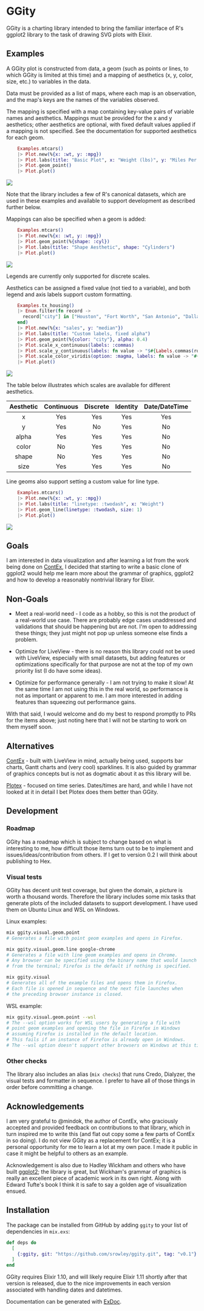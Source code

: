 # GGity

GGity is a charting library intended to bring the familiar interface of R's ggplot2 library to the task of drawing SVG plots with Elixir.

## Examples

A GGity plot is constructed from data, a geom (such as points or lines, to which GGity is limited at this time) and a mapping of aesthetics (x, y, color, size, etc.) to variables in the data.

Data must be provided as a list of maps, where each map is an observation, and the map's keys are the names of the variables observed.

The mapping is specified with a map containing key-value pairs of variable names and aesthetics. Mappings must be provided for the x and y aesthetics; other aesthetics are optional, with fixed default values applied if a mapping is not specified. See the documentation for supported aesthetics for each geom.

```elixir
    Examples.mtcars()
    |> Plot.new(%{x: :wt, y: :mpg})
    |> Plot.labs(title: "Basic Plot", x: "Weight (lbs)", y: "Miles Per Gallon")
    |> Plot.geom_point()
    |> Plot.plot()
```

![](./examples/geom_point_basic.svg)

Note that the library includes a few of R's canonical datasets, which are used in these examples and available to support development as described further below.

Mappings can also be specified when a geom is added:

```elixir
    Examples.mtcars()
    |> Plot.new(%{x: :wt, y: :mpg})
    |> Plot.geom_point(%{shape: :cyl})
    |> Plot.labs(title: "Shape Aesthetic", shape: "Cylinders")
    |> Plot.plot()
```

![](./examples/geom_point_shape_mapping.svg)

Legends are currently only supported for discrete scales.

Aesthetics can be assigned a fixed value (not tied to a variable), and both legend
and axis labels support custom formatting.

```elixir
    Examples.tx_housing()
    |> Enum.filter(fn record ->
      record["city"] in ["Houston", "Fort Worth", "San Antonio", "Dallas", "Austin"]
    end)
    |> Plot.new(%{x: "sales", y: "median"})
    |> Plot.labs(title: "Custom labels, fixed alpha")
    |> Plot.geom_point(%{color: "city"}, alpha: 0.4)
    |> Plot.scale_x_continuous(labels: :commas)
    |> Plot.scale_y_continuous(labels: fn value -> "$#{Labels.commas(round(value / 1000))}K" end)
    |> Plot.scale_color_viridis(option: :magma, labels: fn value -> "#{value}!!!" end)
    |> Plot.plot()
```

![](./examples/geom_point_custom.svg)

The table below illustrates which scales are available for different aesthetics.

| Aesthetic | Continuous | Discrete | Identity | Date/DateTime |
| :-------: | :--------: | :------: | :------: | :-----------: |
| x | Yes | Yes | Yes | Yes |
| y | Yes | No | Yes | No |
| alpha | Yes | Yes | Yes | No |
| color | No | Yes | Yes | No |
| shape | No | Yes | Yes | No |
| size | Yes | Yes | Yes | No |

Line geoms also support setting a custom value for line type.

```elixir
    Examples.mtcars()
    |> Plot.new(%{x: :wt, y: :mpg})
    |> Plot.labs(title: "linetype: :twodash", x: "Weight")
    |> Plot.geom_line(linetype: :twodash, size: 1)
    |> Plot.plot()
```

![](./examples/geom_line_linetype.svg)

## Goals
I am interested in data visualization and after learning a lot from the work being done on [ContEx](https://github.com/mindok/contex), I decided that starting to write a basic clone of ggplot2 would help me learn more about the grammar of graphics, ggplot2 and how to develop a reasonably nontrivial library for Elixir.

## Non-Goals
* Meet a real-world need - I code as a hobby, so this is not the product of a real-world use case. There are probably edge cases unaddressed  and validations that should be happening but are not. I'm open to addressing these things; they just might not pop up unless someone else finds a problem.

* Optimize for LiveView - there is no reason this library could not be used with LiveView, especially with small datasets, but adding features or optimizations specifically for that purpose are not at the top of my own priority list (I do have some ideas).

* Optimize for performance generally - I am not trying to make it slow! At the same time I am not using this in the real world, so performance is not as important or apparent to me. I am more interested in adding features than squeezing out performance gains.

With that said, I would welcome and do my best to respond promptly to PRs for the items above; just noting here that I will not be starting to work on them myself soon.

## Alternatives

[ContEx](https://github.com/mindok/contex) - built with LiveView in mind, actually being used, supports bar charts, Gantt charts and (very cool) sparklines. It is also guided by grammar of graphics concepts but is not as dogmatic about it as this library will be.

[Plotex](https://github.com/elcritch/plotex) - focused on time series. Dates/times are hard, and while I have not looked at it in detail I bet Plotex does them better than GGity.

## Development

### Roadmap

GGity has a roadmap which is subject to change based on what is interesting to me, how difficult those items turn out to be to implement and issues/ideas/contribution from others. If I get to version 0.2 I will think about publishing to Hex.

### Visual tests
GGity has decent unit test coverage, but given the domain, a picture is worth a thousand words. Therefore the library includes some mix tasks that generate plots of the included datasets to support development. I have used them on Ubuntu Linux and WSL on Windows.

Linux examples:

```bash
mix ggity.visual.geom.point
# Generates a file with point geom examples and opens in Firefox. 

mix ggity.visual.geom.line google-chrome
# Generates a file with line geom examples and opens in Chrome. 
# Any browser can be specified using the binary name that would launch it
# from the terminal; Firefox is the default if nothing is specified.

mix ggity.visual
# Generates all of the example files and opens them in Firefox.
# Each file is opened in sequence and the next file launches when
# the preceding browser instance is closed.
```

WSL example:

```bash
mix ggity.visual.geom.point --wsl
# The --wsl option works for WSL users by generating a file with
# point geom examples and opening the file in Firefox in Windows
# assuming Firefox is installed in the default location.
# This fails if an instance of Firefox is already open in Windows.
# The --wsl option doesn't support other browsers on Windows at this time.
```

### Other checks

The library also includes an alias (```mix checks```) that runs Credo, Dialyzer, the visual tests and formatter in sequence. I prefer to have all of those things in order before committing a change.

## Acknowledgements

I am very grateful to @mindok, the author of ContEx, who graciously accepted and provided feedback on contributions to that library, which in turn inspired me to write this (and flat out copy some a few parts of ContEx in so doing). I do not view GGity as a replacement for ContEx; it is a personal opportunity for me to learn a lot at my own pace. I made it public in case it might be helpful to others as an example.

Acknowledgement is also due to Hadley Wickham and others who have built [ggplot2](https://ggplot2.tidyverse.org/); the library is great, but Wickham's grammar of graphics is really an excellent piece of academic work in its own right. Along with Edward Tufte's book I think it is safe to say a golden age of visualization ensued.

## Installation

The package can be installed from GitHub by adding `ggity` to your list of dependencies in `mix.exs`:

```elixir
def deps do
  [
    {:ggity, git: "https://github.com/srowley/ggity.git", tag: "v0.1"}
  ]
end
```

GGity requires Elixir 1.10, and will likely require Elixir 1.11 shortly after that version is released, due to the nice improvements in each version associated with handling dates and datetimes.

Documentation can be generated with [ExDoc](https://github.com/elixir-lang/ex_doc).